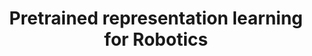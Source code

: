 ---
title: "Pretrained representation learning for Robotics"
author_profile: false
collection: projects
permalink: /projects/prtr_robotics
excerpt: 'As part of a course project, we studied existing works on Entity segmentation, Multi-Entity VAE and video prediction and hypothesize a new algorithm which could be used for multi-entity tracking and representation learning which thereby, could improve scene representation and prediction.'
---